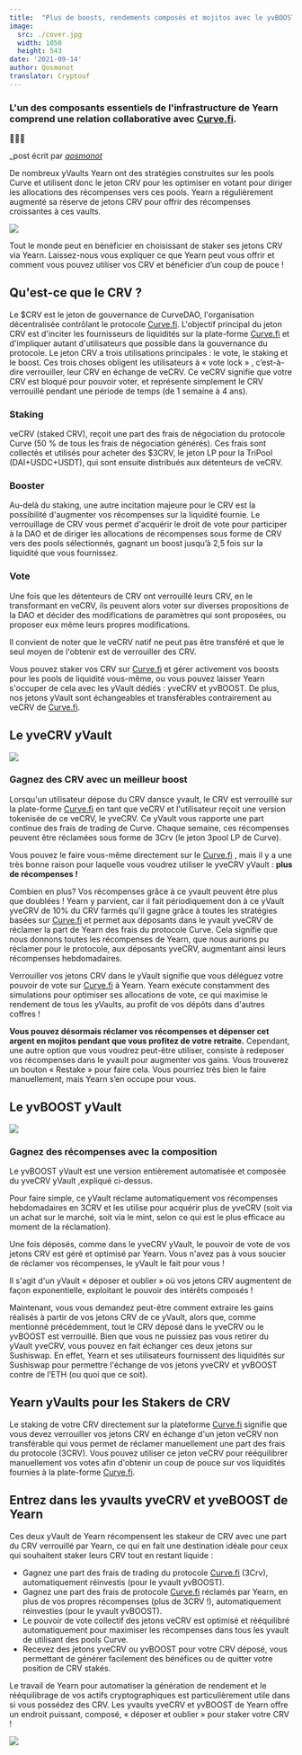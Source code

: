 ```yaml
---
title:  "Plus de boosts, rendements composés et mojitos avec le yvBOOST"
image:
  src: ./cover.jpg
  width: 1050
  height: 543
date: '2021-09-14'
author: Qosmonot
translator: Cryptouf
---
```


### L'un des composants essentiels de l'infrastructure de Yearn comprend une relation collaborative avec [Curve.fi](http://curve.fi/).

🔵🤝🌈

_post écrit par [_qosmonot_](http://twitter.com/qosmonot)

De nombreux yVaults  Yearn ont des stratégies construites sur les pools Curve et utilisent donc le jeton CRV pour les optimiser en votant pour diriger les allocations des récompenses vers ces pools. Yearn a régulièrement augmenté sa réserve de jetons CRV pour offrir des récompenses croissantes à ces vaults.

![](image1.jpg?w=1050&h=651)

Tout le monde peut en bénéficier en choisissant de staker ses jetons CRV via Yearn. Laissez-nous vous expliquer ce que Yearn peut vous offrir et comment vous pouvez utiliser vos CRV et bénéficier d’un coup de pouce !

## Qu'est-ce que le CRV ?

Le $CRV est le jeton de gouvernance de CurveDAO, l'organisation décentralisée contrôlant le protocole [Curve.fi](http://curve.fi/). L'objectif principal du jeton CRV est d'inciter les fournisseurs de liquidités sur la plate-forme [Curve.fi](http://curve.fi/) et d'impliquer autant d'utilisateurs que possible dans la gouvernance du protocole. Le jeton CRV a trois utilisations principales : le vote, le staking et le boost. Ces trois choses obligent les utilisateurs à « vote lock » , c’est-à-dire verrouiller, leur CRV en échange de veCRV. Ce veCRV signifie que votre CRV est bloqué pour pouvoir voter, et représente simplement le CRV verrouillé pendant une période de temps (de 1 semaine à 4 ans).

### Staking

veCRV (staked CRV), reçoit une part des frais de négociation du protocole Curve (50 % de tous les frais de négociation générés). Ces frais sont collectés et utilisés pour acheter des $3CRV, le jeton LP pour la TriPool (DAI+USDC+USDT), qui sont ensuite distribués aux détenteurs de veCRV.

### Booster

Au-delà du staking, une autre incitation majeure pour le CRV est la possibilité d'augmenter vos récompenses sur la liquidité fournie. Le verrouillage de CRV vous permet d'acquérir le droit de vote pour participer à la DAO et de diriger les allocations de récompenses sous forme de CRV vers des pools sélectionnés, gagnant un boost jusqu’à 2,5 fois sur la liquidité que vous fournissez.

### Vote

Une fois que les détenteurs de CRV ont  verrouillé leurs CRV, en le transformant en veCRV, ils peuvent alors voter sur diverses propositions de la DAO et décider des modifications de paramètres qui sont proposées, ou proposer eux même leurs propres modifications.

Il convient de noter que le veCRV natif ne peut pas être transféré et que le seul moyen de l'obtenir est de verrouiller des CRV.

Vous pouvez staker vos CRV sur [Curve.fi](http://curve.fi/) et gérer activement vos boosts pour les pools de liquidité vous-même, ou vous pouvez laisser Yearn s'occuper de cela avec les yVault dédiés  : yveCRV et yvBOOST. De plus, nos jetons yVault sont échangeables et transférables contrairement au veCRV de [Curve.fi](http://curve.fi/).

## Le yveCRV yVault 

![](image2.png?w=128&h=128)

### Gagnez des CRV avec un meilleur boost

Lorsqu'un utilisateur dépose du CRV dansce yvault, le CRV est verrouillé sur la plate-forme [Curve.fi](http://curve.fi/)  en tant que veCRV et l'utilisateur reçoit une version tokenisée de ce veCRV, le yveCRV. Ce yVault vous rapporte une part continue des frais de trading de Curve. Chaque semaine, ces récompenses peuvent être réclamées sous forme de 3Crv (le jeton 3pool LP de Curve).

Vous pouvez le faire vous-même directement sur le [Curve.fi](http://curve.fi/) , mais il y a une très bonne raison pour laquelle vous voudrez utiliser le yveCRV yVault : **plus de récompenses !**

Combien en plus? Vos récompenses grâce à ce yvault peuvent être plus que doublées ! Yearn y parvient, car il fait périodiquement don à ce yVault yveCRV de 10% du CRV farmés qu'il gagne grâce à toutes les stratégies basées sur [Curve.fi](http://curve.fi/) et permet aux déposants dans le yvault yveCRV de réclamer la part de Yearn des frais du protocole Curve. Cela signifie que nous donnons toutes les récompenses de Yearn, que nous aurions pu réclamer pour le protocole, aux déposants yveCRV, augmentant ainsi leurs récompenses hebdomadaires.

Verrouiller vos jetons CRV dans le yVault signifie que vous déléguez votre pouvoir de vote sur [Curve.fi](http://curve.fi/) à Yearn. Yearn exécute constamment des simulations pour optimiser ses allocations de vote, ce qui maximise le rendement de tous les yVaults, au profit de vos dépôts dans d'autres coffres !

**Vous pouvez désormais réclamer vos récompenses et dépenser cet argent en mojitos pendant que vous profitez de votre retraite.** Cependant, une autre option que vous voudrez peut-être utiliser, consiste à redeposer vos récompenses dans le yvault pour augmenter vos gains. Vous trouverez un bouton « Restake » pour faire cela. Vous pourriez très bien le faire manuellement, mais Yearn s’en occupe pour vous.

## Le yvBOOST yVault

![](image3.png?w=128&h=128)

### Gagnez des récompenses avec la composition

Le yvBOOST yVault est une version entièrement automatisée et composée du yveCRV yVault ,expliqué ci-dessus.

Pour faire simple, ce yVault réclame automatiquement vos récompenses hebdomadaires en 3CRV et les utilise pour acquérir plus de yveCRV (soit via un achat sur le marché, soit via le mint, selon ce qui est le plus efficace au moment de la réclamation).

Une fois déposés, comme dans le yveCRV yVault, le pouvoir de vote de vos jetons CRV est géré et optimisé par Yearn. Vous n'avez pas à vous soucier de réclamer vos récompenses, le yVault le fait pour vous !

Il s'agit d'un yVault  « déposer et oublier » où vos jetons CRV augmentent de façon exponentielle, exploitant le pouvoir des intérêts composés !

Maintenant, vous vous demandez peut-être comment extraire les gains réalisés à partir de vos jetons CRV de ce yVault, alors que, comme mentionné précédemment, tout le CRV déposé dans le yveCRV ou le yvBOOST est verrouillé. Bien que vous ne puissiez pas vous retirer du yVault  yveCRV, vous pouvez en fait échanger ces deux jetons sur Sushiswap. En effet, Yearn et ses utilisateurs fournissent des liquidités sur Sushiswap pour permettre l'échange de vos jetons yveCRV et yvBOOST contre de l’ETH (ou quoi que ce soit).

## Yearn yVaults pour les Stakers de CRV 

Le staking de votre CRV directement sur la plateforme [Curve.fi](http://curve.fi/) signifie que vous devez verrouiller vos jetons CRV en échange d'un jeton veCRV non transférable qui vous permet de réclamer manuellement une part des frais du protocole (3CRV). Vous pouvez utiliser ce jeton veCRV pour rééquilibrer manuellement vos votes afin d'obtenir un coup de pouce sur vos liquidités fournies à la plate-forme [Curve.fi](http://curve.fi/).

## Entrez dans les yvaults yveCRV et yveBOOST de Yearn

Ces deux yVault de Yearn récompensent les stakeur de CRV avec une part du CRV verrouillé par Yearn, ce qui en fait une destination idéale pour ceux qui souhaitent staker leurs CRV tout en restant liquide :

- Gagnez une part des frais de trading du protocole [Curve.fi](http://curve.fi/)  (3Crv), automatiquement réinvestis (pour le yvault yvBOOST).
- Gagnez une part des frais de protocole [Curve.fi](http://curve.fi/)  réclamés par Yearn, en plus de vos propres récompenses (plus de 3CRV !), automatiquement réinvesties (pour le yvault yvBOOST).
- Le pouvoir de vote collectif des jetons veCRV est optimisé et rééquilibré automatiquement pour maximiser les récompenses dans tous les yvault de utilisant des pools Curve.
- Recevez des jetons yveCRV ou yvBOOST pour votre CRV déposé, vous permettant de générer facilement des bénéfices ou de quitter votre position de CRV stakés.

Le travail de Yearn pour automatiser la génération de rendement et le rééquilibrage de vos actifs cryptographiques est particulièrement utile dans si vous possédez des CRV. Les yvaults  yveCRV et yvBOOST de Yearn offre un endroit puissant, composé, « déposer et oublier » pour staker votre CRV !

![](image4.jpg?w=1050&h=543)
